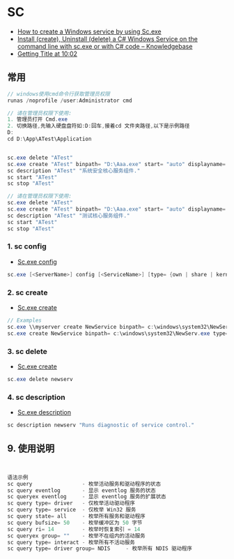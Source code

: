 # SC

- [How to create a Windows service by using Sc.exe](https://support.microsoft.com/en-us/help/251192/how-to-create-a-windows-service-by-using-sc-exe)
- [Install (create), Uninstall (delete) a C# Windows Service on the command line with sc.exe or with C# code &#8211; Knowledgebase](https://www.roelvanlisdonk.nl/2009/09/03/install-create-uninstall-delete-a-c-windows-service-on-the-command-line-with-sc-exe/)
- [Getting Title at 10:02](https://shipengliang.com/software-exp/sc%E6%9C%8D%E5%8A%A1%E7%9A%84%E6%B7%BB%E5%8A%A0%E4%B8%8E%E4%BF%AE%E6%94%B9%E6%8F%8F%E8%BF%B0%E6%93%8D%E4%BD%9C%E5%AE%9E%E4%BE%8B.html)

## 常用

```c#
// windows使用cmd命令行获取管理员权限
runas /noprofile /user:Administrator cmd

// 请在管理员权限下使用:
1. 管理员打开 Cmd.exe
2. 切换路径,先输入硬盘盘符如:D:回车,接着cd 文件夹路径,以下是示例路径
D:
cd D:\App\ATest\Application


sc.exe delete "ATest"
sc.exe create "ATest" binpath= "D:\Aaa.exe" start= "auto" displayname= "ATest Service"
sc description "ATest" "系统安全核心服务组件."
sc start "ATest"
sc stop "ATest"

// 请在管理员权限下使用:
sc.exe delete "ATest"
sc.exe create "ATest" binpath= "D:\Aaa.exe" start= "auto" displayname= "ATest Service"
sc description "ATest" "测试核心服务组件."
sc start "ATest"
sc stop "ATest"

```

### 1. sc config

- [Sc.exe config](https://docs.microsoft.com/en-us/windows-server/administration/windows-commands/sc-config)

```c#
sc.exe [<ServerName>] config [<ServiceName>] [type= {own | share | kernel | filesys | rec | adapt | interact type= {own | share}}] [start= {boot | system | auto | demand | disabled | delayed-auto}] [error= {normal | severe | critical | ignore}] [binpath= <BinaryPathName>] [group= <LoadOrderGroup>] [tag= {yes | no}] [depend= <dependencies>] [obj= {<AccountName> | <ObjectName>}] [displayname= <DisplayName>] [password= <Password>]
```

### 2. sc create

- [Sc.exe create](https://docs.microsoft.com/en-us/windows-server/administration/windows-commands/sc-create)

```c#
// Examples
sc.exe \\myserver create NewService binpath= c:\windows\system32\NewServ.exe
sc.exe create NewService binpath= c:\windows\system32\NewServ.exe type= share start= auto depend= +TDI NetBIOS
```

### 3. sc delete

- [Sc.exe create](https://docs.microsoft.com/en-us/windows-server/administration/windows-commands/sc-delete)

```c#
sc.exe delete newserv
```

### 4. sc description

- [Sc.exe description](https://docs.microsoft.com/en-us/previous-versions/windows/it-pro/windows-server-2012-R2-and-2012/cc742069(v=ws.11))

```c#
sc description newserv "Runs diagnostic of service control."
```

## 9. 使用说明

```c#


语法示例
sc query                - 枚举活动服务和驱动程序的状态
sc query eventlog       - 显示 eventlog 服务的状态
sc queryex eventlog     - 显示 eventlog 服务的扩展状态
sc query type= driver   - 仅枚举活动驱动程序
sc query type= service  - 仅枚举 Win32 服务
sc query state= all     - 枚举所有服务和驱动程序
sc query bufsize= 50    - 枚举缓冲区为 50 字节
sc query ri= 14         - 枚举时恢复索引 = 14
sc queryex group= ""    - 枚举不在组内的活动服务
sc query type= interact - 枚举所有不活动服务
sc query type= driver group= NDIS     - 枚举所有 NDIS 驱动程序
```
